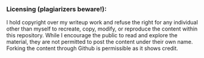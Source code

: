 ### Licensing (plagiarizers beware!):
I hold copyright over my writeup work and refuse the right for any individual other than myself to recreate, copy, modify, or reproduce the content within this repository. While I encourage the public to read and explore the material, they are not permitted to post the content under their own name. Forking the content through Github is permissible as it shows credit.
